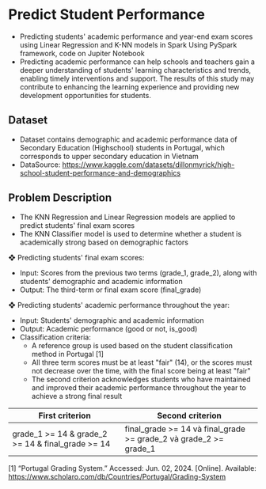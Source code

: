 # Predict Student Performance 
- Predicting students' academic performance and year-end exam scores using Linear Regression and K-NN models in Spark
Using PySpark framework, code on Jupiter Notebook
- Predicting academic performance can help schools and teachers gain a deeper understanding of students' learning characteristics and trends, enabling timely interventions and support. The results of this study may contribute to enhancing the learning experience and providing new development opportunities for students.

## Dataset
- Dataset contains demographic and academic performance data of Secondary Education (Highschool) students in Portugal, which corresponds to upper secondary education in Vietnam
- DataSource: https://www.kaggle.com/datasets/dillonmyrick/high-school-student-performance-and-demographics 

## Problem Description
- The KNN Regression and Linear Regression models are applied to predict students' final exam scores 
- The KNN Classifier model is used to determine whether a student is academically strong based on demographic factors

❖ Predicting students' final exam scores:

- Input: Scores from the previous two terms (grade_1, grade_2), along with students' demographic and academic information
- Output: The third-term or final exam score (final_grade)

❖ Predicting students' academic performance throughout the year:

- Input: Students' demographic and academic information
- Output: Academic performance (good or not, is_good)
- Classification criteria: 
  - A reference group is used based on the student classification method in Portugal [1]
  - All three term scores must be at least "fair" (14), or the scores must not decrease over the time, with the final score being at least "fair" 
  - The second criterion acknowledges students who have maintained and improved their academic performance throughout the year to achieve a strong final result

| First criterion  | Second criterion |
| --------------- | --------------- |
| grade_1 >= 14 & grade_2 >= 14 & final_grade >= 14 | final_grade >= 14 và final_grade >= grade_2 và grade_2 >= grade_1  |



[1] “Portugal Grading System.” Accessed: Jun. 02, 2024. [Online]. Available: 
https://www.scholaro.com/db/Countries/Portugal/Grading-System

